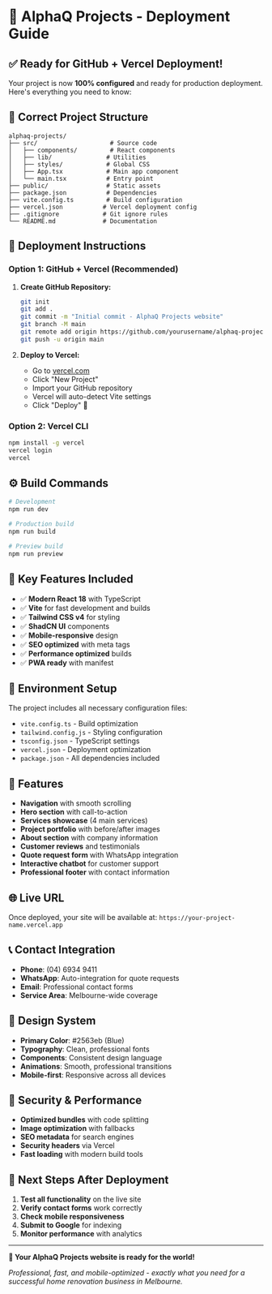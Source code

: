 # 🚀 AlphaQ Projects - Deployment Guide

## ✅ **Ready for GitHub + Vercel Deployment!**

Your project is now **100% configured** and ready for production deployment. Here's everything you need to know:

## 📁 **Correct Project Structure**
```
alphaq-projects/
├── src/                    # Source code
│   ├── components/         # React components
│   ├── lib/               # Utilities
│   ├── styles/            # Global CSS
│   ├── App.tsx            # Main app component
│   └── main.tsx           # Entry point
├── public/                # Static assets
├── package.json           # Dependencies
├── vite.config.ts         # Build configuration
├── vercel.json           # Vercel deployment config
├── .gitignore            # Git ignore rules
└── README.md             # Documentation
```

## 🚀 **Deployment Instructions**

### **Option 1: GitHub + Vercel (Recommended)**

1. **Create GitHub Repository:**
   ```bash
   git init
   git add .
   git commit -m "Initial commit - AlphaQ Projects website"
   git branch -M main
   git remote add origin https://github.com/yourusername/alphaq-projects.git
   git push -u origin main
   ```

2. **Deploy to Vercel:**
   - Go to [vercel.com](https://vercel.com)
   - Click "New Project"
   - Import your GitHub repository
   - Vercel will auto-detect Vite settings
   - Click "Deploy" 🎉

### **Option 2: Vercel CLI**
```bash
npm install -g vercel
vercel login
vercel
```

## ⚙️ **Build Commands**

```bash
# Development
npm run dev

# Production build
npm run build

# Preview build
npm run preview
```

## 🎯 **Key Features Included**

- ✅ **Modern React 18** with TypeScript
- ✅ **Vite** for fast development and builds
- ✅ **Tailwind CSS v4** for styling
- ✅ **ShadCN UI** components
- ✅ **Mobile-responsive** design
- ✅ **SEO optimized** with meta tags
- ✅ **Performance optimized** builds
- ✅ **PWA ready** with manifest

## 🔧 **Environment Setup**

The project includes all necessary configuration files:
- `vite.config.ts` - Build optimization
- `tailwind.config.js` - Styling configuration
- `tsconfig.json` - TypeScript settings
- `vercel.json` - Deployment optimization
- `package.json` - All dependencies included

## 📱 **Features**

- **Navigation** with smooth scrolling
- **Hero section** with call-to-action
- **Services showcase** (4 main services)
- **Project portfolio** with before/after images
- **About section** with company information
- **Customer reviews** and testimonials
- **Quote request form** with WhatsApp integration
- **Interactive chatbot** for customer support
- **Professional footer** with contact information

## 🌐 **Live URL**

Once deployed, your site will be available at:
`https://your-project-name.vercel.app`

## 📞 **Contact Integration**

- **Phone**: (04) 6934 9411
- **WhatsApp**: Auto-integration for quote requests
- **Email**: Professional contact forms
- **Service Area**: Melbourne-wide coverage

## 🎨 **Design System**

- **Primary Color**: #2563eb (Blue)
- **Typography**: Clean, professional fonts
- **Components**: Consistent design language
- **Animations**: Smooth, professional transitions
- **Mobile-first**: Responsive across all devices

## 🔐 **Security & Performance**

- **Optimized bundles** with code splitting
- **Image optimization** with fallbacks
- **SEO metadata** for search engines
- **Security headers** via Vercel
- **Fast loading** with modern build tools

## 🚀 **Next Steps After Deployment**

1. **Test all functionality** on the live site
2. **Verify contact forms** work correctly
3. **Check mobile responsiveness**
4. **Submit to Google** for indexing
5. **Monitor performance** with analytics

---

**🎉 Your AlphaQ Projects website is ready for the world!**

*Professional, fast, and mobile-optimized - exactly what you need for a successful home renovation business in Melbourne.*